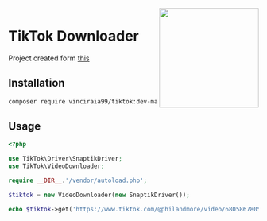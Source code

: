 <img src="https://i.imgur.com/OyY198O.png" width="200px" align="right">

# TikTok Downloader

Project created form [this](https://github.com/gingteam/tiktok-downloader)

## Installation

```bash
composer require vinciraia99/tiktok:dev-main
```


## Usage

```php
<?php

use TikTok\Driver\SnaptikDriver;
use TikTok\VideoDownloader;

require __DIR__.'/vendor/autoload.php';

$tiktok = new VideoDownloader(new SnaptikDriver());

echo $tiktok->get('https://www.tiktok.com/@philandmore/video/6805867805452324102');
```
